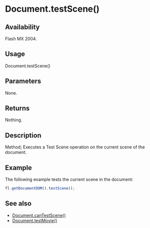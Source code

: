 # Document.testScene()

## Availability

Flash MX 2004.

## Usage

Document.testScene()

## Parameters

None.

## Returns

Nothing.

## Description

Method; Executes a Test Scene operation on the current scene of the document.

## Example

The following example tests the current scene in the document:

```javascript
fl.getDocumentDOM().testScene();
```

## See also

- [Document.canTestScene()](../Document_object/Document28.md)
- [Document.testMovie()](../Document_object/Document5948.md)
